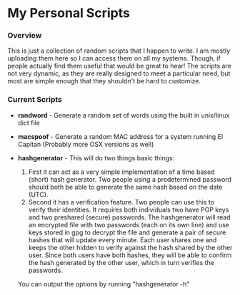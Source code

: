 # My Personal Scripts

### Overview
This is just a collection of random scripts that I happen to write.  I am
mostly uploading them here so I can access them on all my systems.  Though, if
people actually find them useful that would be great to hear!  The scripts are
not very dynamic, as they are really designed to meet a particular need, but
most are simple enough that they shouldn't be hard to customize.

### Current Scripts

* **randword** - Generate a random set of words using the built in unix/linux
  dict file

* **macspoof** - Generate a random MAC address for a system running El Capitan
  (Probably more OSX versions as well)

* **hashgenerator** - This will do two things basic things:
  1. First it can act as a very simple implementation of a time based (short)
    hash generator.  Two people using a predetermined password should both be
    able to generate the same hash based on the date (UTC).
  2. Second it has a verification feature. Two people can use this to verify
    their identities. It requires both individuals two have PGP keys and two
    preshared (secure) passwords.  The hashgenerator will read an encrypted
    file with two passwords (each on its own line) and use keys stored in
    gpg to decrypt the file and generate a pair of secure hashes that will update every
    minute.  Each user shares one and keeps the other hidden to verify against the 
    hash shared by the other user.  Since both users have both hashes, they will
    be able to confirm the hash generated by the other user, which in turn verifies
    the passwords.
 
  You can output the options by running "hashgenerator -h"
